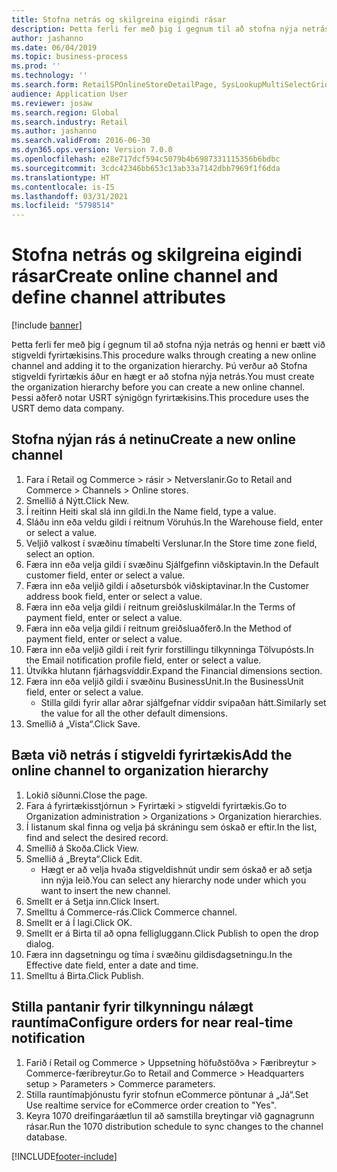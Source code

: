 ```yaml
---
title: Stofna netrás og skilgreina eigindi rásar
description: Þetta ferli fer með þig í gegnum til að stofna nýja netrás og henni er bætt við stigveldi fyrirtækisins.
author: jashanno
ms.date: 06/04/2019
ms.topic: business-process
ms.prod: ''
ms.technology: ''
ms.search.form: RetailSPOnlineStoreDetailPage, SysLookupMultiSelectGrid, DimensionLookup, OMHierarchyManager, HierarchyDesigner, OMNodeSelection, HierarchyPublishAndCloseForm
audience: Application User
ms.reviewer: josaw
ms.search.region: Global
ms.search.industry: Retail
ms.author: jashanno
ms.search.validFrom: 2016-06-30
ms.dyn365.ops.version: Version 7.0.0
ms.openlocfilehash: e28e717dcf594c5079b4b6987331115356b6bdbc
ms.sourcegitcommit: 3cdc42346bb653c13ab33a7142dbb7969f1f6dda
ms.translationtype: HT
ms.contentlocale: is-IS
ms.lasthandoff: 03/31/2021
ms.locfileid: "5798514"
---
```

# <a name="create-online-channel-and-define-channel-attributes"></a><span data-ttu-id="b8ce0-103">Stofna netrás og skilgreina eigindi rásar</span><span class="sxs-lookup"><span data-stu-id="b8ce0-103">Create online channel and define channel attributes</span></span>

[!include [banner](../includes/banner.md)]

<span data-ttu-id="b8ce0-104">Þetta ferli fer með þig í gegnum til að stofna nýja netrás og henni er bætt við stigveldi fyrirtækisins.</span><span class="sxs-lookup"><span data-stu-id="b8ce0-104">This procedure walks through creating a new online channel and adding it to the organization hierarchy.</span></span> <span data-ttu-id="b8ce0-105">Þú verður að Stofna stigveldi fyrirtækis áður en hægt er að stofna nýja netrás.</span><span class="sxs-lookup"><span data-stu-id="b8ce0-105">You must create the organization hierarchy before you can create a new online channel.</span></span> <span data-ttu-id="b8ce0-106">Þessi aðferð notar USRT sýnigögn fyrirtækisins.</span><span class="sxs-lookup"><span data-stu-id="b8ce0-106">This procedure uses the USRT demo data company.</span></span>


## <a name="create-a-new-online-channel"></a><span data-ttu-id="b8ce0-107">Stofna nýjan rás á netinu</span><span class="sxs-lookup"><span data-stu-id="b8ce0-107">Create a new online channel</span></span>
1. <span data-ttu-id="b8ce0-108">Fara í Retail og Commerce > rásir > Netverslanir.</span><span class="sxs-lookup"><span data-stu-id="b8ce0-108">Go to Retail and Commerce > Channels > Online stores.</span></span>
2. <span data-ttu-id="b8ce0-109">Smellið á Nýtt.</span><span class="sxs-lookup"><span data-stu-id="b8ce0-109">Click New.</span></span>
3. <span data-ttu-id="b8ce0-110">Í reitinn Heiti skal slá inn gildi.</span><span class="sxs-lookup"><span data-stu-id="b8ce0-110">In the Name field, type a value.</span></span>
4. <span data-ttu-id="b8ce0-111">Sláðu inn eða veldu gildi í reitnum Vöruhús.</span><span class="sxs-lookup"><span data-stu-id="b8ce0-111">In the Warehouse field, enter or select a value.</span></span>
5. <span data-ttu-id="b8ce0-112">Veljið valkost í svæðinu tímabelti Verslunar.</span><span class="sxs-lookup"><span data-stu-id="b8ce0-112">In the Store time zone field, select an option.</span></span>
6. <span data-ttu-id="b8ce0-113">Færa inn eða velja gildi í svæðinu Sjálfgefinn viðskiptavin.</span><span class="sxs-lookup"><span data-stu-id="b8ce0-113">In the Default customer field, enter or select a value.</span></span>
7. <span data-ttu-id="b8ce0-114">Færa inn eða veljið gildi í aðsetursbók viðskiptavinar.</span><span class="sxs-lookup"><span data-stu-id="b8ce0-114">In the Customer address book field, enter or select a value.</span></span>
8. <span data-ttu-id="b8ce0-115">Færa inn eða velja gildi í reitnum greiðsluskilmálar.</span><span class="sxs-lookup"><span data-stu-id="b8ce0-115">In the Terms of payment field, enter or select a value.</span></span>
9. <span data-ttu-id="b8ce0-116">Færa inn eða velja gildi í reitnum greiðsluaðferð.</span><span class="sxs-lookup"><span data-stu-id="b8ce0-116">In the Method of payment field, enter or select a value.</span></span>
10. <span data-ttu-id="b8ce0-117">Færa inn eða veljið gildi í reit fyrir forstillingu tilkynninga Tölvupósts.</span><span class="sxs-lookup"><span data-stu-id="b8ce0-117">In the Email notification profile field, enter or select a value.</span></span>
11. <span data-ttu-id="b8ce0-118">Útvíkka hlutann fjárhagsvíddir.</span><span class="sxs-lookup"><span data-stu-id="b8ce0-118">Expand the Financial dimensions section.</span></span>
12. <span data-ttu-id="b8ce0-119">Færa inn eða veljið gildi í svæðinu BusinessUnit.</span><span class="sxs-lookup"><span data-stu-id="b8ce0-119">In the BusinessUnit field, enter or select a value.</span></span>
    * <span data-ttu-id="b8ce0-120">Stilla gildi fyrir allar aðrar sjálfgefnar víddir svipaðan hátt.</span><span class="sxs-lookup"><span data-stu-id="b8ce0-120">Similarly set the value for all the other default dimensions.</span></span>  
13. <span data-ttu-id="b8ce0-121">Smellið á „Vista“.</span><span class="sxs-lookup"><span data-stu-id="b8ce0-121">Click Save.</span></span>

## <a name="add-the-online-channel-to-organization-hierarchy"></a><span data-ttu-id="b8ce0-122">Bæta við netrás í stigveldi fyrirtækis</span><span class="sxs-lookup"><span data-stu-id="b8ce0-122">Add the online channel to organization hierarchy</span></span>
1. <span data-ttu-id="b8ce0-123">Lokið síðunni.</span><span class="sxs-lookup"><span data-stu-id="b8ce0-123">Close the page.</span></span>
2. <span data-ttu-id="b8ce0-124">Fara á fyrirtækisstjórnun > Fyrirtæki > stigveldi fyrirtækis.</span><span class="sxs-lookup"><span data-stu-id="b8ce0-124">Go to Organization administration > Organizations > Organization hierarchies.</span></span>
3. <span data-ttu-id="b8ce0-125">Í listanum skal finna og velja þá skráningu sem óskað er eftir.</span><span class="sxs-lookup"><span data-stu-id="b8ce0-125">In the list, find and select the desired record.</span></span>
4. <span data-ttu-id="b8ce0-126">Smellið á Skoða.</span><span class="sxs-lookup"><span data-stu-id="b8ce0-126">Click View.</span></span>
5. <span data-ttu-id="b8ce0-127">Smellið á „Breyta“.</span><span class="sxs-lookup"><span data-stu-id="b8ce0-127">Click Edit.</span></span>
    * <span data-ttu-id="b8ce0-128">Hægt er að velja hvaða stigveldishnút undir sem óskað er að setja inn nýja leið.</span><span class="sxs-lookup"><span data-stu-id="b8ce0-128">You can select any hierarchy node under which you want to insert the new channel.</span></span>  
6. <span data-ttu-id="b8ce0-129">Smellt er á Setja inn.</span><span class="sxs-lookup"><span data-stu-id="b8ce0-129">Click Insert.</span></span>
7. <span data-ttu-id="b8ce0-130">Smelltu á Commerce-rás.</span><span class="sxs-lookup"><span data-stu-id="b8ce0-130">Click Commerce channel.</span></span>
8. <span data-ttu-id="b8ce0-131">Smellt er á Í lagi.</span><span class="sxs-lookup"><span data-stu-id="b8ce0-131">Click OK.</span></span>
9. <span data-ttu-id="b8ce0-132">Smellt er á Birta til að opna felligluggann.</span><span class="sxs-lookup"><span data-stu-id="b8ce0-132">Click Publish to open the drop dialog.</span></span>
10. <span data-ttu-id="b8ce0-133">Færa inn dagsetningu og tíma í svæðinu gildisdagsetningu.</span><span class="sxs-lookup"><span data-stu-id="b8ce0-133">In the Effective date field, enter a date and time.</span></span>
11. <span data-ttu-id="b8ce0-134">Smelltu á Birta.</span><span class="sxs-lookup"><span data-stu-id="b8ce0-134">Click Publish.</span></span>

## <a name="configure-orders-for-near-real-time-notification"></a><span data-ttu-id="b8ce0-135">Stilla pantanir fyrir tilkynningu nálægt rauntíma</span><span class="sxs-lookup"><span data-stu-id="b8ce0-135">Configure orders for near real-time notification</span></span>
1. <span data-ttu-id="b8ce0-136">Farið í Retail og Commerce > Uppsetning höfuðstöðva > Færibreytur > Commerce-færibreytur.</span><span class="sxs-lookup"><span data-stu-id="b8ce0-136">Go to Retail and Commerce  > Headquarters setup > Parameters > Commerce parameters.</span></span>
2. <span data-ttu-id="b8ce0-137">Stilla rauntímaþjónustu fyrir stofnun eCommerce pöntunar á „Já“.</span><span class="sxs-lookup"><span data-stu-id="b8ce0-137">Set Use realtime service for eCommerce order creation to "Yes".</span></span>
3. <span data-ttu-id="b8ce0-138">Keyra 1070 dreifingaráætlun til að samstilla breytingar við gagnagrunn rásar.</span><span class="sxs-lookup"><span data-stu-id="b8ce0-138">Run the 1070 distribution schedule to sync changes to the channel database.</span></span> 




[!INCLUDE[footer-include](../../includes/footer-banner.md)]